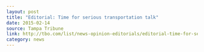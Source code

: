 ```yaml
---
layout: post
title: "Editorial: Time for serious transportation talk"
date: 2015-02-14
source: Tampa Tribune
link: http://tbo.com/list/news-opinion-editorials/editorial-time-for-serious-transportation-talk-20150214/
category: news
---
```


